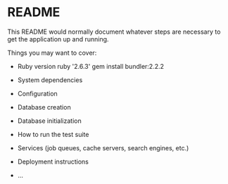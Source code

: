 # README

This README would normally document whatever steps are necessary to get the
application up and running.

Things you may want to cover:

* Ruby version
ruby '2.6.3'
gem install bundler:2.2.2
* System dependencies

* Configuration

* Database creation

* Database initialization

* How to run the test suite

* Services (job queues, cache servers, search engines, etc.)

* Deployment instructions

* ...

